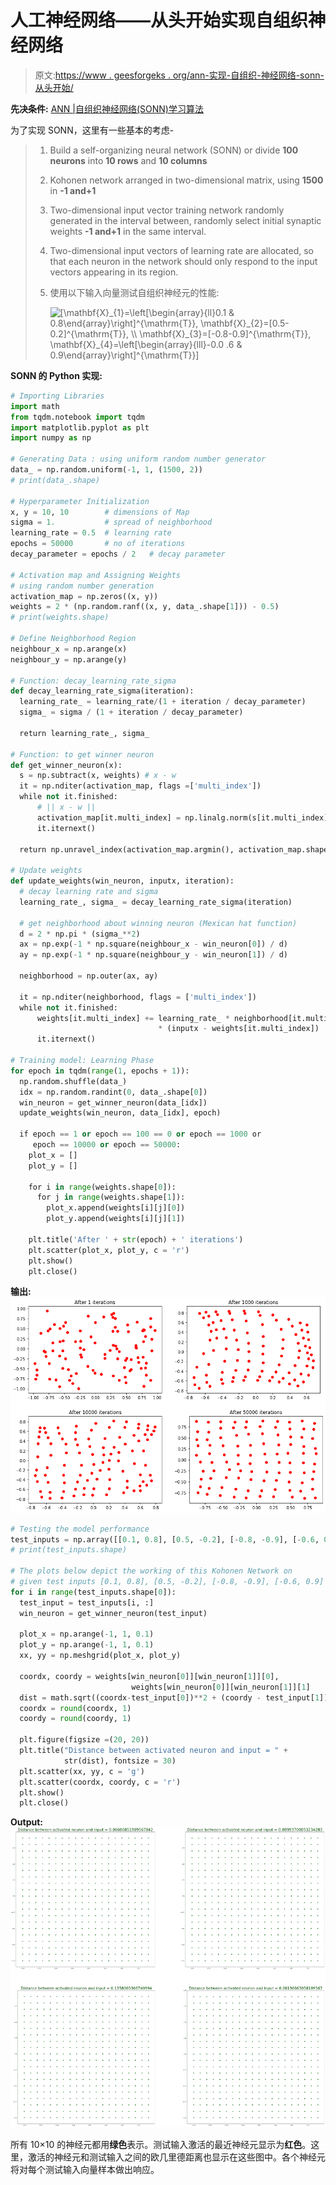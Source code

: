 # 人工神经网络——从头开始实现自组织神经网络

> 原文:[https://www . geesforgeks . org/ann-实现-自组织-神经网络-sonn-从头开始/](https://www.geeksforgeeks.org/ann-implementation-of-self-organizing-neural-network-sonn-from-scratch/)

**先决条件:** [ANN |自组织神经网络(SONN)学习算法](https://www.geeksforgeeks.org/ann-self-organizing-neural-network-sonn-learning-algorithm)

为了实现 SONN，这里有一些基本的考虑-

> 1.  Build a self-organizing neural network (SONN) or divide **100 neurons** into **10 rows** and **10 columns**
> 2.  Kohonen network arranged in two-dimensional matrix, using **1500** in **-1 and+1**
> 3.  Two-dimensional input vector training network randomly generated in the interval between, randomly select initial synaptic weights **-1 and+1** in the same interval.
> 4.  Two-dimensional input vectors of learning rate are allocated, so that each neuron in the network should only respond to the input vectors appearing in its region.
> 5.  使用以下输入向量测试自组织神经元的性能:
>     
>     ![\[$\mathbf{X}_{1}=\left[\begin{array}{ll}0.1 & 0.8\end{array}\right]^{\mathrm{T}}, \mathbf{X}_{2}=[0.5-0.2]^{\mathrm{T}}, \\ \mathbf{X}_{3}=[-0.8-0.9]^{\mathrm{T}}, \mathbf{X}_{4}=\left[\begin{array}{lll}-0.0 .6 & 0.9\end{array}\right]^{\mathrm{T}}$\]](img/e5680114aa290e75ffa7b06595cf05cf.png "Rendered by QuickLaTeX.com")

**SONN 的 Python 实现:**

```py
# Importing Libraries 
import math
from tqdm.notebook import tqdm
import matplotlib.pyplot as plt
import numpy as np

# Generating Data : using uniform random number generator 
data_ = np.random.uniform(-1, 1, (1500, 2))
# print(data_.shape)

# Hyperparameter Initialization
x, y = 10, 10        # dimensions of Map
sigma = 1.           # spread of neighborhood
learning_rate = 0.5  # learning rate
epochs = 50000       # no of iterations
decay_parameter = epochs / 2   # decay parameter

# Activation map and Assigning Weights
# using random number generation 
activation_map = np.zeros((x, y))
weights = 2 * (np.random.ranf((x, y, data_.shape[1])) - 0.5)
# print(weights.shape)

# Define Neighborhood Region
neighbour_x = np.arange(x)
neighbour_y = np.arange(y)

# Function: decay_learning_rate_sigma
def decay_learning_rate_sigma(iteration):
  learning_rate_ = learning_rate/(1 + iteration / decay_parameter)
  sigma_ = sigma / (1 + iteration / decay_parameter)

  return learning_rate_, sigma_

# Function: to get winner neuron
def get_winner_neuron(x):
  s = np.subtract(x, weights) # x - w
  it = np.nditer(activation_map, flags =['multi_index'])
  while not it.finished:
      # || x - w ||
      activation_map[it.multi_index] = np.linalg.norm(s[it.multi_index])  
      it.iternext()

  return np.unravel_index(activation_map.argmin(), activation_map.shape)

# Update weights
def update_weights(win_neuron, inputx, iteration):
  # decay learning rate and sigma
  learning_rate_, sigma_ = decay_learning_rate_sigma(iteration)

  # get neighborhood about winning neuron (Mexican hat function)
  d = 2 * np.pi * (sigma_**2)
  ax = np.exp(-1 * np.square(neighbour_x - win_neuron[0]) / d)
  ay = np.exp(-1 * np.square(neighbour_y - win_neuron[1]) / d)

  neighborhood = np.outer(ax, ay)

  it = np.nditer(neighborhood, flags = ['multi_index'])
  while not it.finished:
      weights[it.multi_index] += learning_rate_ * neighborhood[it.multi_index]
                                 * (inputx - weights[it.multi_index])
      it.iternext()

# Training model: Learning Phase
for epoch in tqdm(range(1, epochs + 1)):
  np.random.shuffle(data_)
  idx = np.random.randint(0, data_.shape[0])
  win_neuron = get_winner_neuron(data_[idx])
  update_weights(win_neuron, data_[idx], epoch)

  if epoch == 1 or epoch == 100 == 0 or epoch == 1000 or 
     epoch == 10000 or epoch == 50000:
    plot_x = []
    plot_y = []

    for i in range(weights.shape[0]):
      for j in range(weights.shape[1]):
        plot_x.append(weights[i][j][0])
        plot_y.append(weights[i][j][1])

    plt.title('After ' + str(epoch) + ' iterations')
    plt.scatter(plot_x, plot_y, c = 'r')
    plt.show()
    plt.close()
```

**输出:**
![](img/6614a0bf117d760a2a4f932173cc221a.png)

```py
# Testing the model performance
test_inputs = np.array([[0.1, 0.8], [0.5, -0.2], [-0.8, -0.9], [-0.6, 0.9]]) 
# print(test_inputs.shape) 

# The plots below depict the working of this Kohonen Network on 
# given test inputs [0.1, 0.8], [0.5, -0.2], [-0.8, -0.9], [-0.6, 0.9]
for i in range(test_inputs.shape[0]):
  test_input = test_inputs[i, :]
  win_neuron = get_winner_neuron(test_input)

  plot_x = np.arange(-1, 1, 0.1)
  plot_y = np.arange(-1, 1, 0.1)
  xx, yy = np.meshgrid(plot_x, plot_y)

  coordx, coordy = weights[win_neuron[0]][win_neuron[1]][0], 
                           weights[win_neuron[0]][win_neuron[1]][1]
  dist = math.sqrt((coordx-test_input[0])**2 + (coordy - test_input[1])**2)
  coordx = round(coordx, 1)
  coordy = round(coordy, 1)

  plt.figure(figsize =(20, 20))
  plt.title("Distance between activated neuron and input = " + 
            str(dist), fontsize = 30)
  plt.scatter(xx, yy, c = 'g')
  plt.scatter(coordx, coordy, c = 'r')
  plt.show()
  plt.close()
```

**Output:**![](img/f054318a41adc7e143186bfef9ca6c7f.png)

所有 10×10 的神经元都用**绿色**表示。测试输入激活的最近神经元显示为**红色**。这里，激活的神经元和测试输入之间的欧几里德距离也显示在这些图中。各个神经元将对每个测试输入向量样本做出响应。